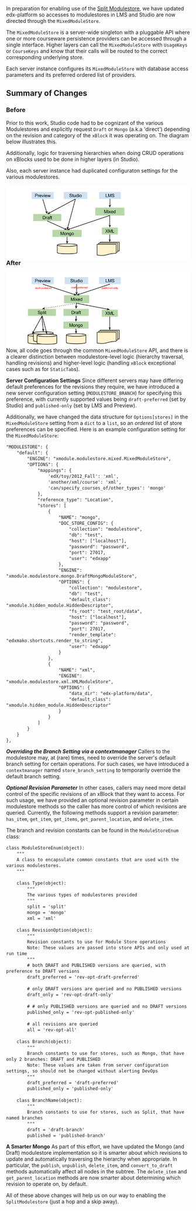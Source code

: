 In preparation for enabling use of the [Split Modulestore](https://github.com/edx/edx-platform/wiki/Split%3A-the-versioning%2C-structure-saving-DAO), we have updated edx-platform so accesses to modulestores in LMS and Studio are now directed through the `MixedModuleStore`.

The `MixedModuleStore` is a server-wide singleton with a pluggable API where one or more courseware persistence providers can be accessed through a single interface.  Higher layers can call the `MixedModuleStore` with `UsageKeys` or `CourseKeys` and know that their calls will be routed to the correct corresponding underlying store.

Each server instance configures its `MixedModuleStore` with database access parameters and its preferred ordered list of providers.

## Summary of Changes
### Before
Prior to this work, Studio code had to be cognizant of the various Modulestores and explicitly request `Draft` or `Mongo` (a.k.a 'direct') depending on the revision and category of the `xBlock` it was operating on.  The diagram below illustrates this.

Additionally, logic for traversing hierarchies when doing CRUD operations on xBlocks used to be done in higher layers (in Studio).  

Also, each server instance had duplicated configuraton settings for the various modulestores.   

<img alt="master" src="git-diagrams/mixed_modulestore_before.png" style="float:right">

### After
<img alt="master" src="git-diagrams/mixed_modulestore_after.png" style="float:right">

Now, all code goes through the common `MixedModuleStore` API, and there is a clearer distinction between modulestore-level logic (hierarchy traversal, handling revisions) and higher-level logic (handling `xBlock` exceptional cases such as for `StaticTab`s).

**Server Configuration Settings**
Since different servers may have differing default preferences for the revisions they require, we have 
introduced a new server configuration setting (`MODULESTORE_BRANCH`) for specifying this preference, with currently supported values being `draft-preferred` (set by Studio) and `published-only` (set by LMS and Preview).

Additionally, we have changed the data structure for `Options[stores]` in the `MixedModuleStore` setting from a `dict` to a `list`, so an _ordered_ list of store preferences can be specified.  Here is an example configuration setting for the `MixedModuleStore`:

```
"MODULESTORE": {
    "default": {
        "ENGINE": "xmodule.modulestore.mixed.MixedModuleStore",
        "OPTIONS": {
            "mappings": {
                'edX/toy/2012_Fall': 'xml',
                'another/xml/course': 'xml',
                'can/specify_courses_of/other_types': 'mongo'
            },
            "reference_type": "Location",
            "stores": [
                {
                    "NAME": "mongo",
                    "DOC_STORE_CONFIG": {
                        "collection": "modulestore",
                        "db": "test",
                        "host": ["localhost"],
                        "password": "password",
                        "port": 27017,
                        "user": "edxapp"
                    },
                    "ENGINE": "xmodule.modulestore.mongo.DraftMongoModuleStore",
                    "OPTIONS": {
                        "collection": "modulestore",
                        "db": "test",
                        "default_class": "xmodule.hidden_module.HiddenDescriptor",
                        "fs_root": "test_root/data",
                        "host": ["localhost"],
                        "password": "password",
                        "port": 27017,
                        "render_template": "edxmako.shortcuts.render_to_string",
                        "user": "edxapp"
                    }
                },
                {
                    "NAME": "xml",
                    "ENGINE": "xmodule.modulestore.xml.XMLModuleStore",
                    "OPTIONS": {
                        "data_dir": "edx-platform/data",
                        "default_class": "xmodule.hidden_module.HiddenDescriptor"
                    }
                }
            ]
        }
    }
},
```


***Overriding the Branch Setting via a contextmanager***
Callers to the modulestore may, at (rare) times, need to override the server's default branch setting for certain operations.  For such cases, we have introduced a `contextmanager` named `store_branch_setting` to temporarily override the default branch setting.

***Optional Revision Parameter***
In other cases, callers may need more detail control of the specific revisions of an xBlock that they want to access.  For such usage, we have provided an optional revision parameter in certain modulestore methods so the caller has more control of which revisions are queried. Currently, the following methods support a revision parameter: `has_item`, `get_item`, `get_items`, `get_parent_location`, and `delete_item`.

The branch and revision constants can be found in the `ModuleStoreEnum` class:

```
class ModuleStoreEnum(object):
    """
    A class to encapsulate common constants that are used with the various modulestores.
    """

    class Type(object):
        """
        The various types of modulestores provided
        """
        split = 'split'
        mongo = 'mongo'
        xml = 'xml'

    class RevisionOption(object):
        """
        Revision constants to use for Module Store operations
        Note: These values are passed into store APIs and only used at run time
        """
        # both DRAFT and PUBLISHED versions are queried, with preference to DRAFT versions
        draft_preferred = 'rev-opt-draft-preferred'

        # only DRAFT versions are queried and no PUBLISHED versions
        draft_only = 'rev-opt-draft-only'

        # # only PUBLISHED versions are queried and no DRAFT versions
        published_only = 'rev-opt-published-only'

        # all revisions are queried
        all = 'rev-opt-all'

    class Branch(object):
        """
        Branch constants to use for stores, such as Mongo, that have only 2 branches: DRAFT and PUBLISHED
        Note: These values are taken from server configuration settings, so should not be changed without alerting DevOps
        """
        draft_preferred = 'draft-preferred'
        published_only = 'published-only'

    class BranchName(object):
        """
        Branch constants to use for stores, such as Split, that have named branches
        """
        draft = 'draft-branch'
        published = 'published-branch'
```

**A Smarter Mongo**
As part of this effort, we have updated the Mongo (and Draft) modulestore implementation so it is smarter about which revisions to update and automatically traversing the hierarchy when appropriate.  In particular, the `publish`, `unpublish`, `delete_item`, and `convert_to_draft` methods automatically affect all nodes in the subtree.  The `delete_item` and `get_parent_location` methods are now smarter about determining which revision to operate on, by default.


All of these above changes will help us on our way to enabling the `SplitModulestore` (just a hop and a skip away).